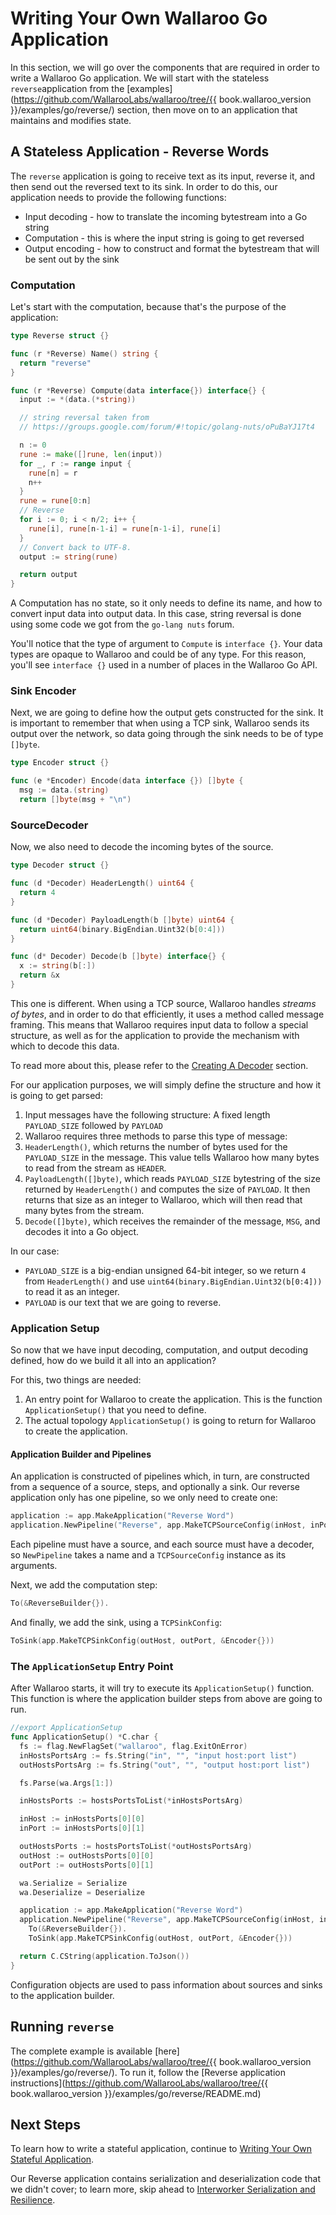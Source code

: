 # Writing Your Own Wallaroo Go Application

In this section, we will go over the components that are required in order to write a Wallaroo Go application. We will start with the stateless `reverse`application from the [examples](https://github.com/WallarooLabs/wallaroo/tree/{{ book.wallaroo_version }}/examples/go/reverse/) section, then move on to an application that maintains and modifies state.

## A Stateless Application - Reverse Words

The `reverse` application is going to receive text as its input, reverse it, and then send out the reversed text to its sink. In order to do this, our application needs to provide the following functions:

* Input decoding - how to translate the incoming bytestream into a Go string
* Computation - this is where the input string is going to get reversed
* Output encoding - how to construct and format the bytestream that will be sent out by the sink

### Computation

Let's start with the computation, because that's the purpose of the application:

```go
type Reverse struct {}

func (r *Reverse) Name() string {
  return "reverse"
}

func (r *Reverse) Compute(data interface{}) interface{} {
  input := *(data.(*string))

  // string reversal taken from
  // https://groups.google.com/forum/#!topic/golang-nuts/oPuBaYJ17t4

  n := 0
  rune := make([]rune, len(input))
  for _, r := range input {
    rune[n] = r
    n++
  }
  rune = rune[0:n]
  // Reverse
  for i := 0; i < n/2; i++ {
    rune[i], rune[n-1-i] = rune[n-1-i], rune[i]
  }
  // Convert back to UTF-8.
  output := string(rune)

  return output
}
```

A Computation has no state, so it only needs to define its name, and how to convert input data into output data. In this case, string reversal is done using some code we got from the `go-lang nuts` forum. 

You'll notice that the type of argument to `Compute` is `interface {}`. Your data types are opaque to Wallaroo and could be of any type. For this reason, you'll see `interface {}` used in a number of places in the Wallaroo Go API. 

### Sink Encoder

Next, we are going to define how the output gets constructed for the sink. It is important to remember that when using a TCP sink, Wallaroo sends its output over the network, so data going through the sink needs to be of type `[]byte`.

```go
type Encoder struct {}

func (e *Encoder) Encode(data interface {}) []byte {
  msg := data.(string)
  return []byte(msg + "\n")
```

### SourceDecoder

Now, we also need to decode the incoming bytes of the source.

```go
type Decoder struct {}

func (d *Decoder) HeaderLength() uint64 {
  return 4
}

func (d *Decoder) PayloadLength(b []byte) uint64 {
  return uint64(binary.BigEndian.Uint32(b[0:4]))
}

func (d* Decoder) Decode(b []byte) interface{} {
  x := string(b[:])
  return &x
}
```

This one is different. When using a TCP source, Wallaroo handles _streams of bytes_, and in order to do that efficiently, it uses a method called message framing. This means that Wallaroo requires input data to follow a special structure, as well as for the application to provide the mechanism with which to decode this data.

To read more about this, please refer to the [Creating A Decoder](/book/core-concepts/decoders-and-encoders.md#creating-a-decoder) section.

For our application purposes, we will simply define the structure and how it is going to get parsed:

1. Input messages have the following structure: A fixed length `PAYLOAD_SIZE` followed by `PAYLOAD`
2. Wallaroo requires three methods to parse this type of message:
  1. `HeaderLength()`, which returns the number of bytes used for the `PAYLOAD_SIZE` in the message. This value tells Wallaroo how many bytes to read from the stream as `HEADER`.
  2. `PayloadLength([]byte)`, which reads `PAYLOAD_SIZE` bytestring of the size returned by `HeaderLength()` and computes the size of `PAYLOAD`. It then returns that size as an integer to Wallaroo, which will then read that many bytes from the stream.
  3. `Decode([]byte)`, which receives the remainder of the message, `MSG`, and decodes it into a Go object. 

In our case:

* `PAYLOAD_SIZE` is a big-endian unsigned 64-bit integer, so we return `4` from `HeaderLength()` and use `uint64(binary.BigEndian.Uint32(b[0:4]))` to read it as an integer.
* `PAYLOAD` is our text that we are going to reverse.

### Application Setup

So now that we have input decoding, computation, and output decoding defined, how do we build it all into an application?

For this, two things are needed:

1. An entry point for Wallaroo to create the application. This is the function `ApplicationSetup()` that you need to define.
2. The actual topology `ApplicationSetup()` is going to return for Wallaroo to create the application.

#### Application Builder and Pipelines

An application is constructed of pipelines which, in turn, are constructed from a sequence of a source, steps, and optionally a sink. Our reverse application only has one pipeline, so we only need to create one:

```go
application := app.MakeApplication("Reverse Word")
application.NewPipeline("Reverse", app.MakeTCPSourceConfig(inHost, inPort, &Decoder{})).
```

Each pipeline must have a source, and each source must have a decoder, so `NewPipeline` takes a name and a `TCPSourceConfig` instance as its arguments.

Next, we add the computation step:

```go
To(&ReverseBuilder{}).
```

And finally, we add the sink, using a `TCPSinkConfig`:

```go
ToSink(app.MakeTCPSinkConfig(outHost, outPort, &Encoder{}))
```

### The `ApplicationSetup` Entry Point

After Wallaroo starts, it will try to execute its `ApplicationSetup()` function. This function is where the application builder steps from above are going to run.

```go
//export ApplicationSetup
func ApplicationSetup() *C.char {
  fs := flag.NewFlagSet("wallaroo", flag.ExitOnError)
  inHostsPortsArg := fs.String("in", "", "input host:port list")
  outHostsPortsArg := fs.String("out", "", "output host:port list")

  fs.Parse(wa.Args[1:])

  inHostsPorts := hostsPortsToList(*inHostsPortsArg)

  inHost := inHostsPorts[0][0]
  inPort := inHostsPorts[0][1]

  outHostsPorts := hostsPortsToList(*outHostsPortsArg)
  outHost := outHostsPorts[0][0]
  outPort := outHostsPorts[0][1]

  wa.Serialize = Serialize
  wa.Deserialize = Deserialize

  application := app.MakeApplication("Reverse Word")
  application.NewPipeline("Reverse", app.MakeTCPSourceConfig(inHost, inPort, &Decoder{})).
    To(&ReverseBuilder{}).
    ToSink(app.MakeTCPSinkConfig(outHost, outPort, &Encoder{}))

  return C.CString(application.ToJson())
}
```

Configuration objects are used to pass information about sources and sinks to the application builder.

## Running `reverse`

The complete example is available [here](https://github.com/WallarooLabs/wallaroo/tree/{{ book.wallaroo_version }}/examples/go/reverse/). To run it, follow the [Reverse application instructions](https://github.com/WallarooLabs/wallaroo/tree/{{ book.wallaroo_version }}/examples/go/reverse/README.md)

## Next Steps

To learn how to write a stateful application, continue to [Writing Your Own Stateful Application](writing-your-own-stateful-application.md).

Our Reverse application contains serialization and deserialization code that we didn't cover; to learn more, skip ahead to [Interworker Serialization and Resilience](interworker-serialization-and-resilience.md).
